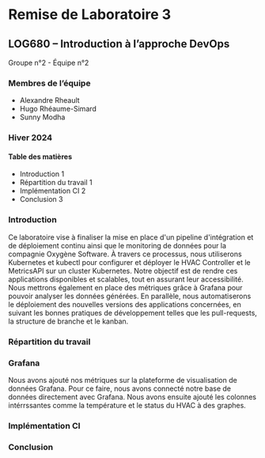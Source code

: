 # Remise de Laboratoire 3

## LOG680 – Introduction à l’approche DevOps

Groupe n°2 - Équipe n°2

### Membres de l’équipe

- Alexandre Rheault
- Hugo Rhéaume-Simard
- Sunny Modha

### Hiver 2024

#### Table des matières

- Introduction 1
- Répartition du travail 1
- Implémentation CI 2
- Conclusion 3

### Introduction

Ce laboratoire vise à finaliser la mise en place d'un pipeline d'intégration et de déploiement continu ainsi que le monitoring de données pour la compagnie Oxygène Software. À travers ce processus, nous utiliserons Kubernetes et kubectl pour configurer et déployer le HVAC Controller et le MetricsAPI sur un cluster Kubernetes. Notre objectif est de rendre ces applications disponibles et scalables, tout en assurant leur accessibilité. Nous mettrons également en place des métriques grâce à Grafana pour pouvoir analyser les données générées. En parallèle, nous automatiserons le déploiement des nouvelles versions des applications concernées, en suivant les bonnes pratiques de développement telles que les pull-requests, la structure de branche et le kanban.

### Répartition du travail



### Grafana

Nous avons ajouté nos métriques sur la plateforme de visualisation de données Grafana. Pour ce faire, nous avons connecté notre base de données directement avec Grafana. Nous avons ensuite ajouté les colonnes intérrssantes comme la température et le status du HVAC à des graphes.

### Implémentation CI



### Conclusion
